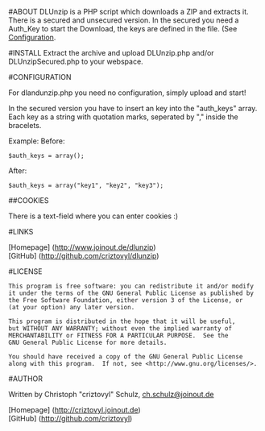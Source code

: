 #ABOUT
DLUnzip is a PHP script which downloads a ZIP and extracts it.
There is a secured and unsecured version. In the secured you need a Auth\_Key to start the Download, the keys are defined in the file. (See [Configuration](#configuration).

#INSTALL
Extract the archive and upload DLUnzip.php and/or DLUnzipSecured.php to your webspace.

#CONFIGURATION

For dlandunzip.php you need no configuration, simply upload and start!

In the secured version you have to insert an key into the "auth\_keys" array. Each key as a string with quotation marks, seperated by "," inside the bracelets.

Example:
Before:
    
    $auth_keys = array();

After:

    $auth_keys = array("key1", "key2", "key3");


##COOKIES

There is a text-field where you can enter cookies :)

#LINKS

[Homepage] (http://www.joinout.de/dlunzip)  
[GitHub] (http://github.com/criztovyl/dlunzip)

#LICENSE

    This program is free software: you can redistribute it and/or modify
    it under the terms of the GNU General Public License as published by
    the Free Software Foundation, either version 3 of the License, or
    (at your option) any later version.

    This program is distributed in the hope that it will be useful,
    but WITHOUT ANY WARRANTY; without even the implied warranty of
    MERCHANTABILITY or FITNESS FOR A PARTICULAR PURPOSE.  See the
    GNU General Public License for more details.

    You should have received a copy of the GNU General Public License
    along with this program.  If not, see <http://www.gnu.org/licenses/>.

#AUTHOR

Written by Christoph "criztovyl" Schulz, <ch.schulz@joinout.de>

[Homepage] (http://criztovyl.joinout.de)  
[GitHub] (http://github.com/criztovyl)

